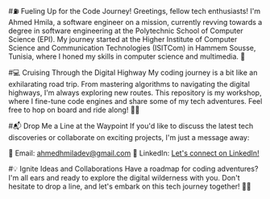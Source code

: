 #⛽ Fueling Up for the Code Journey!
Greetings, fellow tech enthusiasts! I'm Ahmed Hmila, a software engineer on a mission, currently revving towards a degree in software engineering at the Polytechnic School of Computer Science (EPI). My journey started at the Higher Institute of Computer Science and Communication Technologies (ISITCom) in Hammem Sousse, Tunisia, where I honed my skills in computer science and multimedia. 🏁

#💻 Cruising Through the Digital Highway
My coding journey is a bit like an exhilarating road trip. From mastering algorithms to navigating the digital highways, I'm always exploring new routes. This repository is my workshop, where I fine-tune code engines and share some of my tech adventures. Feel free to hop on board and ride along! 🚗💨

#📬 Drop Me a Line at the Waypoint
If you'd like to discuss the latest tech discoveries or collaborate on exciting projects, I'm just a message away:

📧 Email: ahmedhmiladev@gmail.com
💼 LinkedIn: [Let's connect on LinkedIn!](https://www.linkedin.com/in/ahmed-hmila/)

#💡 Ignite Ideas and Collaborations
Have a roadmap for coding adventures? I'm all ears and ready to explore the digital wilderness with you. Don't hesitate to drop a line, and let's embark on this tech journey together! 🚀🌟




